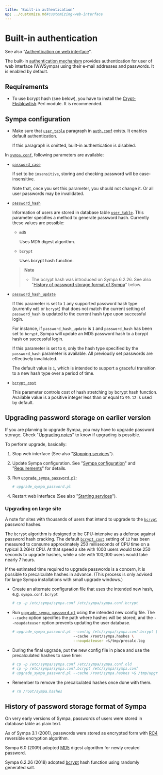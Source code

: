 ```yaml
---
title: 'Built-in authentication'
up: ../customize.md#customizing-web-interface
---
```


Built-in authentication
================================

See also "[Authentication on web interface](authentication-web.md)".

The built-in
[authentication mechanism](authentication-web.md#authentication-mechanisms)
provides authentication for user of web interface (WWSympa) using their
e-mail addresses and passwords.  It is enabled by default.

Requirements
------------

  * To use bcrypt hash (see below), you have to install the
    [Crypt-Eksblowfish](http://search.cpan.org/dist/Crypt-Eksblowfish/)
    Perl module.
    It is recommended.

Sympa configuration
-------------------

  * Make sure that [`user_table`](/gpldoc/man/auth.conf.5.html#ldap-paragraph)
    paragraph in [`auth.conf`](/gpldoc/man/auth.conf.5.html) exists.  It enables
    default authentication.

    If this paragraph is omitted, built-in authentication is disabled.

In [`sympa.conf`](../layout.md#config), following parameters are available:

  * [`password_case`](/gpldoc/man/sympa_config.5.html#password_case)

    If set to be `insensitive`, storing and checking password will be
    case-insensitive.

    Note that, once you set this parameter, you should not change it.
    Or all user passwords may be invalidated.

  * [`password_hash`](/gpldoc/man/sympa_config.5.html#password_hash)

    Information of users are stored in database table
    [`user_table`](/gpldoc/man/sympa_database.5.html#user_table).
    This parameter specifies a method to generate password hash.  Currently
    these values are possible:

      - `md5`

         Uses MD5 digest algorithm.

      - `bcrypt`

         Uses bcrypt hash function.

    > **Note**
    >
    >   * The bcrypt hash was introduced on Sympa 6.2.26.  See also
    >     "[History of password storage format of Sympa](#history-of-password-storage-format-of-sympa)"
    >     below.

  * [`password_hash_update`](/gpldoc/man/sympa_config.5.html#password_hash_update)

    If this parameter is set to `1` any supported password hash type (currently `md5` or `bcrypt`) 
    that does not match the current setting of `password_hash` is updated to
    the current hash type upon successful login.
    
    For instance, if `password_hash_update` is `1` and `password_hash` has been set to
    `bcrypt`, Sympa  will update an MD5 password hash to a bcrypt hash on successful login.
    
    If this parameter is set to `0`, only the hash type specified by the `password_hash` parameter is available.
    All previously set passwords are effectively invalidated.
    
    The default value is `1`, which is intended to support a graceful transition to a
    new hash type over a period of time.

  * [`bcrypt_cost`](/gpldoc/man/sympa_config.5.html#bcrypt_cost)

    This parameter controls cost of hash stretching by bcrypt hash function.
    Available value is a positive integer less than or equal to `99`.
    `12` is used by default.

Upgrading password storage on earlier version
---------------------------------------------

If you are planning to upgrade Sympa, you may have to upgrade password
storage.  Check "[Upgrading notes](../upgrade/notes.md)" to know if upgrading
is possible.

To perform upgrade, basically:

  1. Stop web interface (See also
     "[Stopping services](../admin/services.md#stopping-services)").

  2. Update Sympa configuration.  See "[Sympa configuration](#sympa-configuration)"
     and "[Requirements](#requirements)" for details.

  3. Run [``upgrade_sympa_password.pl``](/gpldoc/man/upgrade_sympa_password.1.html):
     ``` bash
     # upgrade_sympa_password.pl
     ```
  4. Restart web interface (See also
     "[Starting services](../admin/services.md#starting-services)").

### Upgrading on large site

A note for sites with thousands of users that intend to upgrade to
the [``bcrypt``](/gpldoc/man/sympa_config.5.html#password_hash) password hashes.

The ``bcrypt`` algorithm is designed to be CPU-intensive as a defense against
password hash cracking.
The default [``bcrypt_cost``](/gpldoc/man/sympa_config.5.html#bcrypt_cost) setting of
`12` has been measured to consume approximately 250 milliseconds of CPU time
on a typical 3.2GHz CPU. At that speed a site with 1000 users would take 250
seconds to upgrade hashes, while a site with 100,000 users would take nearly 7
hours.

If the estimated time required to upgrade passwords is a concern, it is
possible to precalculate hashes in advance.  (This process is only advised for
large Sympa installations with small upgrade windows.)
        
  - Create an alternate configuration file that uses the intended new hash,
    e.g. ``sympa.conf.bcrypt``
    ``` bash
    # cp -p /etc/sympa/sympa.conf /etc/sympa/sympa.conf.bcrypt
    ```
  - Run [``upgrade_sympa_password.pl``](/gpldoc/man/upgrade_sympa_password.1.html)
    using the intended new config file. The
    ``--cache`` option specifies the path where hashes will be stored, and the
    ``--noupdateuser`` option prevents updating the user database.
   
    ``` bash
    # upgrade_sympa_password.pl --config /etc/sympa/sympa.conf.bcrypt \
                                --cache /root/sympa.hashes \
                                --noupdateuser >&/tmp/precalc.log
    ```
  - During the final upgrade, put the new config file in place and use the
    precalculated hashes to save time:
    ``` bash
    # cp -p /etc/sympa/sympa.conf /etc/sympa/sympa.conf.old
    # cp -p /etc/sympa/sympa.conf.bcrypt /etc/sympa/sympa.conf
    # upgrade_sympa_password.pl --cache /root/sympa.hashes >& /tmp/upgrade.log
    ```
  - Remember to remove the precalculated hashes once done with them.
    ``` bash
    # rm /root/sympa.hashes
    ```

History of password storage format of Sympa
-------------------------------------------

On very early versions of Sympa, passwords of users were stored in database
table as plain text.

As of Sympa 3.1 (2001), passwords were stored as encrypted form with
[RC4](https://tools.ietf.org/html/draft-kaukonen-cipher-arcfour-03)
reversible encryption algorithm.

Sympa 6.0 (2009) adopted [MD5](https://tools.ietf.org/html/rfc6151)
digest algorithm for newly created password.

Sympa 6.2.26 (2018) adopted
[bcrypt](https://www.usenix.org/legacy/publications/library/proceedings/usenix99/provos/provos_html/backup.html)
hash function using randomly generated salt.

